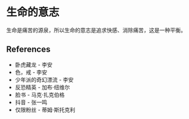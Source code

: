 # 生命的意志

生命是痛苦的源泉，所以生命的意志是追求快感、消除痛苦，这是一种平衡。

## References

- 卧虎藏龙 - 李安
- 色，戒 - 李安
- 少年派的奇幻漂流 - 李安
- 反恐精英 - 加布·纽维尔
- 脸书 - 马克·扎克伯格
- 抖音 - 张一鸣
- 仅限粉丝 - 蒂姆·斯托克利
